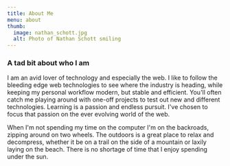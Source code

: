 ```yaml
---
title: About Me
menu: about
thumb:
  image: nathan_schott.jpg
  alt: Photo of Nathan Schott smiling
---
```


### A tad bit about who I am

I am an avid lover of technology and especially the web. I like to follow the bleeding edge web
technologies to see where the industry is heading, while keeping my personal workflow modern, but
stable and efficient. You'll often catch me playing around with one-off projects to test out new and
different technologies. Learning is a passion and endless pursuit. I've chosen to focus that passion
on the ever evolving world of the web.

When I'm not spending my time on the computer I'm on the backroads, zipping around on two wheels.
The outdoors is a great place to relax and decompress, whether it be on a trail on the side of a
mountain or laxily laying on the beach. There is no shortage of time that I enjoy spending under the
sun.

